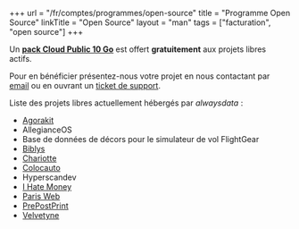 +++
url = "/fr/comptes/programmes/open-source"
title = "Programme Open Source"
linkTitle = "Open Source"
layout = "man"
tags = ["facturation", "open source"]
+++

Un **[pack Cloud Public 10 Go](accounts/billing/public-cloud-prices)** est offert **gratuitement** aux projets libres actifs.

Pour en bénéficier présentez-nous votre projet en nous contactant par [email](mailto:community@alwaysdata.com) ou en ouvrant un [ticket de support](https://admin.alwaysdata.com/support/add/).

Liste des projets libres actuellement hébergés par *alwaysdata* :

- [Agorakit](https://agorakit.org/)
- AllegianceOS
- Base de données de décors pour le simulateur de vol FlightGear
- [Biblys](https://biblys.fr)
- [Chariotte](https://chariotte.fr/)
- [Colocauto](https://www.colocauto.org)
- Hyperscandev
- [I Hate Money](https://ihatemoney.org/)
- [Paris Web](https://www.paris-web.fr/)
- [PrePostPrint](https://www.prepostprint.org/)
- [Velvetyne](https://velvetyne.fr/)
